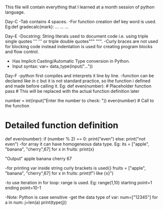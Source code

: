This file will contain everything that I learned at a month session of python language.

Day-C
-Tab contains 4 spaces.
-For function creation def key word is used.
 Eg:def gradecalc(mark):
   ...
   ...
   ...

Day-E
-Docstring: String literals used to document code i.e. using triple single quotes ''' ''' or triple double quotes""" """.
-Curly braces are not used for blocking code instead indentation is used for creating program blocks and flow control.
- Has Implicit Casting/Automatic Type conversion in Python.
- Input syntax:
  var= data_type(input("..."))
  
Day-F
-python first compiles and interprets it line by line.
-function can be declared like in c but it is not standard practice, so the function i defined and made before calling it.
Eg:
def even(number):  # Placeholder function
    pass  # This will be replaced with the actual function definition later

number = int(input("Enter the number to check: "))
even(number)  # Call to the function

# Detailed function definition
def even(number):
    if (number % 2) == 0:
        print("even")
    else:
        print("not even")
-for array it can have homogeneous data type. Eg:
its = ["apple", "banana", "cherry",67]
for x in fruits:
  print(x) 

"Output"
apple 
banana 
cherry 
67

-for printing var inside string curly brackets is used{}
fruits = ["apple", "banana", "cherry",67]
for x in fruits:
  print(f"i like {x}") 
  
-to use iteration in for loop: range is used.
Eg: range(1,10)
starting point=1
ending point=10-1

-Note: Python is case sensitive
-get the data type of var:
num=["12345"]
for  a in num:
    j=len(a)
    print(type(j))


